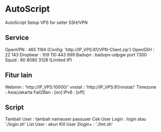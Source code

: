 AutoScript
=========
AutoScript Setup VPS for seller SSH/VPN

Service
-------
OpenVPN  : 465 1194 (Config: 'http://IP_VPS:81/VPN-Client.zip')
OpenSSH  : 22 143
Dropbear : 109 110 443 999
Badvpn   : badvpn-udpgw port 7300
Squid    : 80 8080 3128 (Limited IP)

Fitur lain
-------
Webmin   	: 'http://IP_VPS:10000/'
vnstat   	: 'http://IP_VPS:81/vnstat/'
Timezone 	: Asia/Jakarta
Fail2Ban 	: [on]
IPv6     	: [off]

Script
-------
Tambah User        : tambah namauser passuser
Cek User Login     : login atau './login.sh'
List User          : akun
Kill User 2login+  : './lmt.sh'
